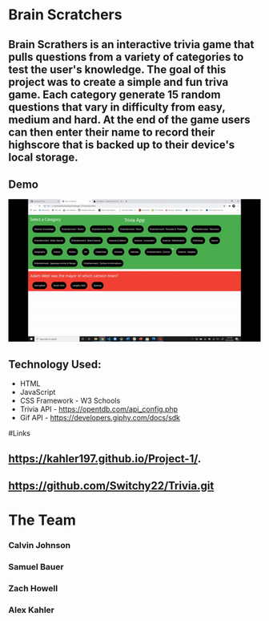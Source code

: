 # Brain Scratchers

## Brain Scrathers is an interactive trivia game that pulls questions from a variety of categories to test the user's knowledge. The goal of this project was to create a simple and fun triva game. Each category generate 15 random questions that vary in difficulty from easy, medium and hard. At the end of the game users can then enter their name to record their highscore that is backed up to their device's local storage. 

## Demo 

![demo](./assets/images/TriviaGif.gif)

## Technology Used:

* HTML
* JavaScript
* CSS Framework - W3 Schools
* Trivia API - https://opentdb.com/api_config.php
* Gif API - https://developers.giphy.com/docs/sdk

#Links

## https://kahler197.github.io/Project-1/.

## https://github.com/Switchy22/Trivia.git

# The Team

### Calvin Johnson
### Samuel Bauer
### Zach Howell
### Alex Kahler